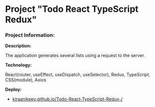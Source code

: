 # Project "Todo React TypeScript Redux"

### Project Information:

**Description:**

The application generates several lists using a request to the server.

**Technology:**

React(router, useEffect, useDispatch, useSelector), Redux, TypeScript, CSS(module), Axios


**Deploy:**

- [kiraanikeev.github.io/Todo-React-TypeScript-Redux-/](https://kiraanikeev.github.io/Todo-React-TypeScript-Redux-/)
